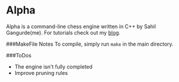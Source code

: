 # Alpha

Alpha is a command-line chess engine written in C++ by Sahil Gangurde(me). For tutorials check out my [blog](https://lostmartian.github.io).

###MakeFile Notes
To compile, simply run `make` in the main directory.

###ToDos
 - The engine isn't fully completed
 - Improve pruning rules
